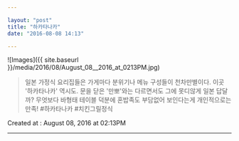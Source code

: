 ```yaml
---

layout: "post"  
title: "하카타나카"  
date: "2016-08-08 14:13"

---
```


![Images]({{ site.baseurl }}/media/2016/08/August_08__2016_at_0213PM.jpg)

> 일본 가정식 요리집들은 가게마다 분위기나 메뉴 구성들이 천차만별이다. 이곳 '하카타나카' 역시도. 문을 닫은 '만뽀'와는 다르면서도 그에 못디않게 일본 답달까? 무엇보다 바형태 테이블 덕분에 혼밥족도 부담없어 보인다는게 개인적으로는 만족! #하카타나카 #치킨그릴정식

Created at : August 08, 2016 at 02:13PM

---
